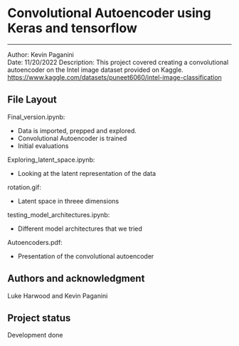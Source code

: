 # Convolutional Autoencoder using Keras and tensorflow
-----------------------------------------------------------------------------

Author: Kevin Paganini   
Date: 11/20/2022
Description: This project covered creating a convolutional autoencoder on the Intel image dataset provided on Kaggle. 
https://www.kaggle.com/datasets/puneet6060/intel-image-classification    

## File Layout 

Final_version.ipynb:     
- Data is imported, prepped and explored.
- Convolutional Autoencoder is trained   
- Initial evaluations

Exploring_latent_space.ipynb:   
- Looking at the latent representation of the data

rotation.gif:  
- Latent space in threee dimensions

testing_model_architectures.ipynb:  
- Different model architectures that we tried

Autoencoders.pdf:
- Presentation of the convolutional autoencoder



## Authors and acknowledgment
Luke Harwood and Kevin Paganini



## Project status
Development done
